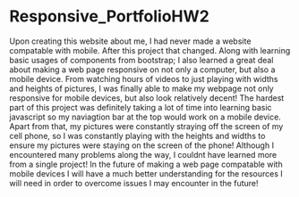 # Responsive_PortfolioHW2
Upon creating this website about me, I had never made a website compatable with mobile. After this project that changed. Along with learning basic usages of components from bootstrap; I also learned a great deal about making a web page responsive on not only a computer, but also a mobile device. From watching hours of videos to just playing with widths and heights of pictures, I was finally able to make my webpage not only responsive for mobile devices, but also look relatively decent! The hardest part of this project was definitely taking a lot of time into learning basic javascript so my naviagtion bar at the top would work on a mobile device. Apart from that, my pictures were constantly straying off the screen of my cell phone, so I was constantly playing with the heights and widths to ensure my pictures were staying on the screen of the phone! 
Although I encountered many problems along the way, I couldnt have learned more from a single project! In the future of making a web page compatable with mobile devices I will have a much better understanding for the resources I will need in order to overcome issues I may encounter in the future!